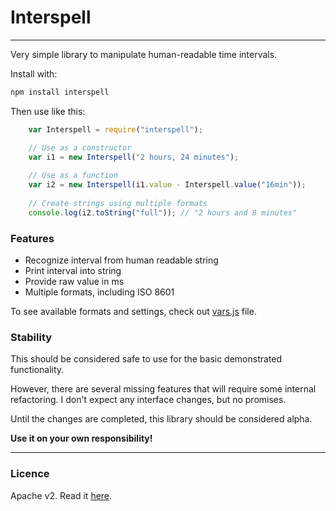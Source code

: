 # Interspell

----

Very simple library to manipulate human-readable time intervals.

Install with:

```bash
npm install interspell
```

Then use like this:

```javascript
	var Interspell = require("interspell");

	// Use as a constructor	
	var i1 = new Interspell("2 hours, 24 minutes");
	
	// Use as a function
	var i2 = new Interspell(i1.value - Interspell.value("16min"));
	
	// Create strings using multiple formats	
	console.log(i2.toString("full")); // "2 hours and 8 minutes"
```

### Features

* Recognize interval from human readable string
* Print interval into string
* Provide raw value in ms
* Multiple formats, including ISO 8601

To see available formats and settings, check out [vars.js](lib/vars.js) file.

### Stability

This should be considered safe to use for the basic demonstrated functionality.

However, there are several missing features that will require some internal refactoring.
I don't expect any interface changes, but no promises.

Until the changes are completed, this library should be considered alpha.

**Use it on your own responsibility!**

----

### Licence

Apache v2. Read it [here](LICENSE).